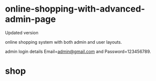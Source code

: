 # online-shopping-with-advanced-admin-page
Updated version


online shopping system with both admin and user layouts.

admin login details  Email=admin@gmail.com and Password=123456789.
# shop
